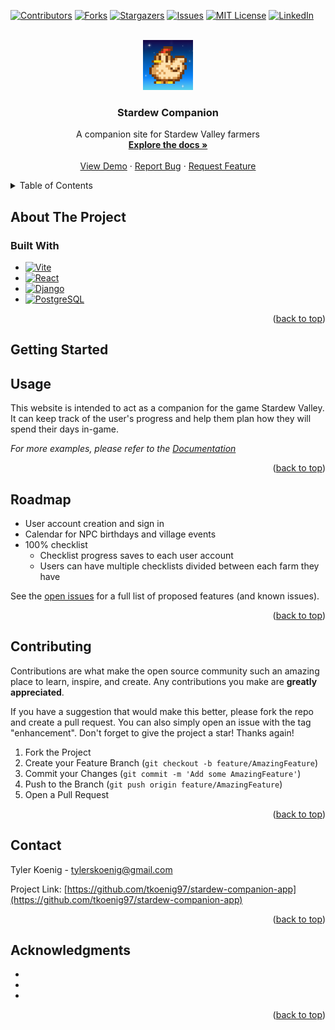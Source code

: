 <!-- Improved compatibility of back to top link: See: https://github.com/othneildrew/Best-README-Template/pull/73 -->
<a name="readme-top"></a>
<!--
*** Thanks for checking out the Best-README-Template. If you have a suggestion
*** that would make this better, please fork the repo and create a pull request
*** or simply open an issue with the tag "enhancement".
*** Don't forget to give the project a star!
*** Thanks again! Now go create something AMAZING! :D
-->



<!-- PROJECT SHIELDS -->
<!--
*** I'm using markdown "reference style" links for readability.
*** Reference links are enclosed in brackets [ ] instead of parentheses ( ).
*** See the bottom of this document for the declaration of the reference variables
*** for contributors-url, forks-url, etc. This is an optional, concise syntax you may use.
*** https://www.markdownguide.org/basic-syntax/#reference-style-links
-->
[![Contributors][contributors-shield]][contributors-url]
[![Forks][forks-shield]][forks-url]
[![Stargazers][stars-shield]][stars-url]
[![Issues][issues-shield]][issues-url]
[![MIT License][license-shield]][license-url]
[![LinkedIn][linkedin-shield]][linkedin-url]



<!-- PROJECT LOGO -->
<br />
<div align="center">
  <a href="https://github.com/tkoenig97/stardew-companion-app">
    <img src="images/stardewchicken.png" alt="Logo" width="80" height="80">
  </a>

<h3 align="center">Stardew Companion</h3>

  <p align="center">
    A companion site for Stardew Valley farmers
    <br />
    <a href="https://github.com/tkoenig97/stardew-companion-app"><strong>Explore the docs »</strong></a>
    <br />
    <br />
    <a href="https://github.com/tkoenig97/stardew-companion-app">View Demo</a>
    ·
    <a href="https://github.com/tkoenig97/stardew-companion-app/issues">Report Bug</a>
    ·
    <a href="https://github.com/tkoenig97/stardew-companion-app/issues">Request Feature</a>
  </p>
</div>



<!-- TABLE OF CONTENTS -->
<details>
  <summary>Table of Contents</summary>
  <ol>
    <li>
      <a href="#about-the-project">About The Project</a>
      <ul>
        <li><a href="#built-with">Built With</a></li>
      </ul>
    </li>
    <li>
      <a href="#getting-started">Getting Started</a>
      <ul>
        <li><a href="#prerequisites">Prerequisites</a></li>
        <li><a href="#installation">Installation</a></li>
      </ul>
    </li>
    <li><a href="#usage">Usage</a></li>
    <li><a href="#roadmap">Roadmap</a></li>
    <li><a href="#contributing">Contributing</a></li>
    <li><a href="#contact">Contact</a></li>
    <li><a href="#acknowledgments">Acknowledgments</a></li>
  </ol>
</details>



<!-- ABOUT THE PROJECT -->
## About The Project

<!-- [![Product Name Screen Shot][product-screenshot]](https://example.com)

Here's a blank template to get started: To avoid retyping too much info. Do a search and replace with your text editor for the following: `github_username`, `repo_name`, `twitter_handle`, `linkedin_username`, `email_client`, `email`, `project_title`, `project_description`

<p align="right">(<a href="#readme-top">back to top</a>)</p> -->



### Built With

* [![Vite][Vitejs.dev]][Vite-url]
* [![React][React.js]][React-url]
* [![Django][Djangoproject.com]][Django-url]
* [![PostgreSQL][PostgreSQL.org]][PostgreSQL-url]

<p align="right">(<a href="#readme-top">back to top</a>)</p>



<!-- GETTING STARTED -->
## Getting Started

<!-- This is an example of how you may give instructions on setting up your project locally.
To get a local copy up and running follow these simple example steps.

### Prerequisites

This is an example of how to list things you need to use the software and how to install them.
* npm
  ```sh
  npm install npm@latest -g
  ```

### Installation

1. Get a free API Key at [https://example.com](https://example.com)
2. Clone the repo
   ```sh
   git clone https://github.com/tkoenig97/stardew-companion-app.git
   ```
3. Install NPM packages
   ```sh
   npm install
   ```
4. Enter your API in `config.js`
   ```js
   const API_KEY = 'ENTER YOUR API';
   ```

<p align="right">(<a href="#readme-top">back to top</a>)</p> -->



<!-- USAGE EXAMPLES -->
## Usage

This website is intended to act as a companion for the game Stardew Valley. It can keep track of the user's progress and help them plan how they will spend their days in-game.

_For more examples, please refer to the [Documentation](https://example.com)_

<p align="right">(<a href="#readme-top">back to top</a>)</p>



<!-- ROADMAP -->
## Roadmap

- User account creation and sign in
- Calendar for NPC birthdays and village events
- 100% checklist
    - Checklist progress saves to each user account
    - Users can have multiple checklists divided between each farm they have

See the [open issues](https://github.com/tkoenig97/stardew-companion-app/issues) for a full list of proposed features (and known issues).

<p align="right">(<a href="#readme-top">back to top</a>)</p>



<!-- CONTRIBUTING -->
## Contributing

Contributions are what make the open source community such an amazing place to learn, inspire, and create. Any contributions you make are **greatly appreciated**.

If you have a suggestion that would make this better, please fork the repo and create a pull request. You can also simply open an issue with the tag "enhancement".
Don't forget to give the project a star! Thanks again!

1. Fork the Project
2. Create your Feature Branch (`git checkout -b feature/AmazingFeature`)
3. Commit your Changes (`git commit -m 'Add some AmazingFeature'`)
4. Push to the Branch (`git push origin feature/AmazingFeature`)
5. Open a Pull Request

<p align="right">(<a href="#readme-top">back to top</a>)</p>



<!-- CONTACT -->
## Contact

Tyler Koenig - tylerskoenig@gmail.com

Project Link: [https://github.com/tkoenig97/stardew-companion-app](https://github.com/tkoenig97/stardew-companion-app)

<p align="right">(<a href="#readme-top">back to top</a>)</p>



<!-- ACKNOWLEDGMENTS -->
## Acknowledgments

* []()
* []()
* []()

<p align="right">(<a href="#readme-top">back to top</a>)</p>



<!-- MARKDOWN LINKS & IMAGES -->
<!-- https://www.markdownguide.org/basic-syntax/#reference-style-links -->
[contributors-shield]: https://img.shields.io/github/contributors/tkoenig97/stardew-companion-app.svg?style=for-the-badge
[contributors-url]: https://github.com/tkoenig97/stardew-companion-app/graphs/contributors
[forks-shield]: https://img.shields.io/github/forks/tkoenig97/stardew-companion-app.svg?style=for-the-badge
[forks-url]: https://github.com/tkoenig97/stardew-companion-app/network/members
[stars-shield]: https://img.shields.io/github/stars/tkoenig97/stardew-companion-app.svg?style=for-the-badge
[stars-url]: https://github.com/tkoenig97/stardew-companion-app/stargazers
[issues-shield]: https://img.shields.io/github/issues/tkoenig97/stardew-companion-app.svg?style=for-the-badge
[issues-url]: https://github.com/tkoenig97/stardew-companion-app/issues
[license-shield]: https://img.shields.io/github/license/tkoenig97/stardew-companion-app.svg?style=for-the-badge
[license-url]: https://github.com/tkoenig97/stardew-companion-app/blob/master/LICENSE.txt
[linkedin-shield]: https://img.shields.io/badge/-LinkedIn-black.svg?style=for-the-badge&logo=linkedin&colorB=555
[linkedin-url]: https://linkedin.com/in/linkedin_username
[product-screenshot]: images/screenshot.png
[Next.js]: https://img.shields.io/badge/next.js-000000?style=for-the-badge&logo=nextdotjs&logoColor=white
[Next-url]: https://nextjs.org/
[React.js]: https://img.shields.io/badge/React-20232A?style=for-the-badge&logo=react&logoColor=61DAFB
[React-url]: https://reactjs.org/
[Vitejs.dev]: https://img.shields.io/badge/vite-%23646CFF.svg?style=for-the-badge&logo=vite&logoColor=white
[Vite-url]: https://vitejs.dev/
[Djangoproject.com]: https://img.shields.io/badge/django-%23092E20.svg?style=for-the-badge&logo=django&logoColor=white
[Django-url]: https://www.djangoproject.com/
[PostgreSQL.org]: https://img.shields.io/badge/postgres-%23316192.svg?style=for-the-badge&logo=postgresql&logoColor=white
[PostgreSQL-url]: https://www.postgresql.org/